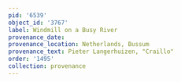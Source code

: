 ```yaml
---
pid: '6539'
object_id: '3767'
label: Windmill on a Busy River
provenance_date:
provenance_location: Netherlands, Bussum
provenance_text: Pieter Langerhuizen, "Craillo"
order: '1495'
collection: provenance
---
```


